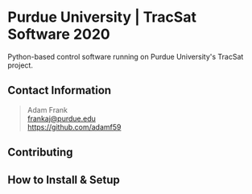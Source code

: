 # Purdue University | TracSat Software 2020
Python-based control software running on Purdue University's TracSat project.

## Contact Information
> Adam Frank<br>
> frankaj@purdue.edu<br>
> https://github.com/adamf59

## Contributing

## How to Install & Setup
